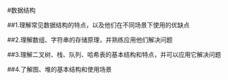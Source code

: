 #数据结构

##1.理解常见数据结构的特点，以及他们在不同场景下使用的优缺点

##2.理解数组、字符串的存储原理，并熟练应用他们解决问题

##3.理解二叉树、栈、队列、哈希表的基本结构和特点，并可以应用它解决问题

##4.了解图、堆的基本结构和使用场景